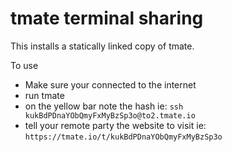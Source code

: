# tmate terminal sharing

This installs a statically linked copy of tmate.

To use

- Make sure your connected to the internet
- run tmate
- on the yellow bar note the hash ie: `ssh kukBdPDnaYObQmyFxMyBzSp3o@to2.tmate.io`
- tell your remote party the website to visit ie: `https://tmate.io/t/kukBdPDnaYObQmyFxMyBzSp3o` 
